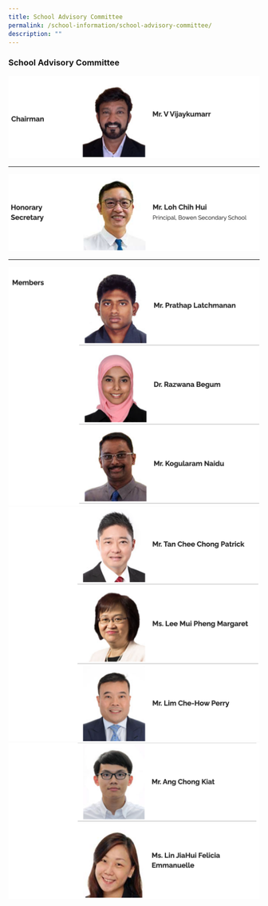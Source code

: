 ```yaml
---
title: School Advisory Committee
permalink: /school-information/school-advisory-committee/
description: ""
---
```

### School Advisory Committee
![SAC Chairperson](/images/School%20Advisory%20Committee/SAC1.png)<hr>
![Principal Bowen Sec](/images/School%20Advisory%20Committee/SAC2.png)<hr>
![SAC Members 1](/images/School%20Advisory%20Committee/SAC3.png)
![SAC Members 2](/images/School%20Advisory%20Committee/SAC4.png)
![SAC Members 3](/images/School%20Advisory%20Committee/SAC5.png)<br>